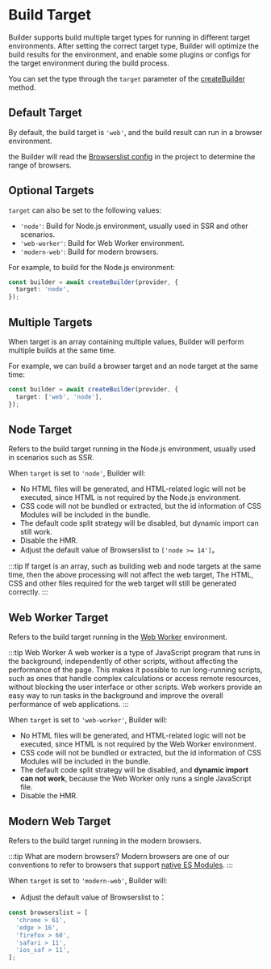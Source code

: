 # Build Target

Builder supports build multiple target types for running in different target environments. After setting the correct target type, Builder will optimize the build results for the environment, and enable some plugins or configs for the target environment during the build process.

You can set the type through the `target` parameter of the [createBuilder](/en/api/builder-core.html#createbuilder) method.

## Default Target

By default, the build target is `'web'`, and the build result can run in a browser environment.

the Builder will read the [Browserslist config](https://github.com/browserslist/browserslist) in the project to determine the range of browsers.

## Optional Targets

`target` can also be set to the following values:

- `'node'`: Build for Node.js environment, usually used in SSR and other scenarios.
- `'web-worker'`: Build for Web Worker environment.
- `'modern-web'`: Build for modern browsers.

For example, to build for the Node.js environment:

```ts
const builder = await createBuilder(provider, {
  target: 'node',
});
```

## Multiple Targets

When target is an array containing multiple values, Builder will perform multiple builds at the same time.

For example, we can build a browser target and an node target at the same time:

```ts
const builder = await createBuilder(provider, {
  target: ['web', 'node'],
});
```

## Node Target

Refers to the build target running in the Node.js environment, usually used in scenarios such as SSR.

When `target` is set to `'node'`, Builder will:

- No HTML files will be generated, and HTML-related logic will not be executed, since HTML is not required by the Node.js environment.
- CSS code will not be bundled or extracted, but the id information of CSS Modules will be included in the bundle.
- The default code split strategy will be disabled, but dynamic import can still work.
- Disable the HMR.
- Adjust the default value of Browserslist to `['node >= 14']`。

:::tip
If target is an array, such as building web and node targets at the same time, then the above processing will not affect the web target, The HTML, CSS and other files required for the web target will still be generated correctly.
:::

## Web Worker Target

Refers to the build target running in the [Web Worker](https://developer.mozilla.org/en-US/docs/Web/API/Web_Workers_API) environment.

:::tip Web Worker
A web worker is a type of JavaScript program that runs in the background, independently of other scripts, without affecting the performance of the page. This makes it possible to run long-running scripts, such as ones that handle complex calculations or access remote resources, without blocking the user interface or other scripts. Web workers provide an easy way to run tasks in the background and improve the overall performance of web applications.
:::

When `target` is set to `'web-worker'`, Builder will:

- No HTML files will be generated, and HTML-related logic will not be executed, since HTML is not required by the Web Worker environment.
- CSS code will not be bundled or extracted, but the id information of CSS Modules will be included in the bundle.
- The default code split strategy will be disabled, and **dynamic import can not work**, because the Web Worker only runs a single JavaScript file.
- Disable the HMR.

## Modern Web Target

Refers to the build target running in the modern browsers.

:::tip What are modern browsers?
Modern browsers are one of our conventions to refer to browsers that support [native ES Modules](https://developer.mozilla.org/en-US/docs/Web/JavaScript/Guide/Modules).
:::

When `target` is set to `'modern-web'`, Builder will:

- Adjust the default value of Browserslist to：

```js
const browserslist = [
  'chrome > 61',
  'edge > 16',
  'firefox > 60',
  'safari > 11',
  'ios_saf > 11',
];
```
